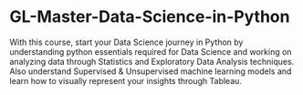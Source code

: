 # GL-Master-Data-Science-in-Python

With this course, start your Data Science journey in Python by understanding python essentials required for Data Science and working on analyzing data through Statistics and Exploratory Data Analysis techniques. Also understand Supervised & Unsupervised machine learning models and learn how to visually represent your insights through Tableau.
